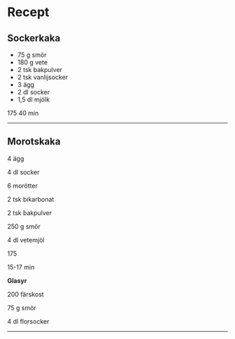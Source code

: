 # Recept

## Sockerkaka

- 75 g smör
- 180 g vete
- 2 tsk bakpulver
- 2 tsk vanlijsocker
- 3 ägg
- 2 dl socker
- 1,5 dl mjölk

175
40 min

----

## Morotskaka

4 ägg

4 dl socker

6 morötter

2 tsk bikarbonat

2 tsk bakpulver

250 g smör

4 dl vetemjöl



175 

15-17 min

**Glasyr**

200 färskost

75 g smör

4 dl florsocker

---
